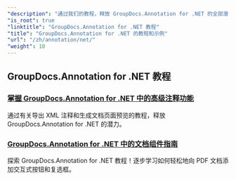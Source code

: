 ```yaml
---
"description": "通过我们的教程，释放 GroupDocs.Annotation for .NET 的全部潜力。无缝集成，增强协作，简化工作流程。"
"is_root": true
"linktitle": "GroupDocs.Annotation for .NET 教程"
"title": "GroupDocs.Annotation for .NET 的教程和示例"
"url": "/zh/annotation/net/"
"weight": 10
---
```


## GroupDocs.Annotation for .NET 教程
### [掌握 GroupDocs.Annotation for .NET 中的高级注释功能](./master-advanced-annotation-features/)
通过有关导出 XML 注释和生成文档页面预览的教程，释放 GroupDocs.Annotation for .NET 的潜力。
### [GroupDocs.Annotation for .NET 中的文档组件指南](./guide-to-document-components/)
探索 GroupDocs.Annotation for .NET 教程！逐步学习如何轻松地向 PDF 文档添加交互式按钮和复选框。